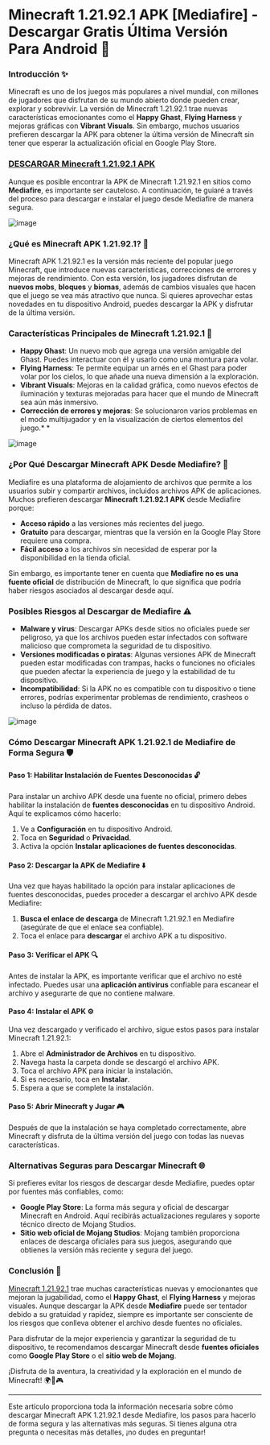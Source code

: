 # **Minecraft 1.21.92.1 APK \[Mediafire] - Descargar Gratis Última Versión Para Android** 📲

### **Introducción** ✨

Minecraft es uno de los juegos más populares a nivel mundial, con millones de jugadores que disfrutan de su mundo abierto donde pueden crear, explorar y sobrevivir. La versión de Minecraft 1.21.92.1 trae nuevas características emocionantes como el **Happy Ghast**, **Flying Harness** y mejoras gráficas con **Vibrant Visuals**. Sin embargo, muchos usuarios prefieren descargar la APK para obtener la última versión de Minecraft sin tener que esperar la actualización oficial en Google Play Store.

### [DESCARGAR Minecraft 1.21.92.1 APK](https://seruapk.com/minecraft-1-21-92-1/)

Aunque es posible encontrar la APK de Minecraft 1.21.92.1 en sitios como **Mediafire**, es importante ser cauteloso. A continuación, te guiaré a través del proceso para descargar e instalar el juego desde Mediafire de manera segura.

![image](https://github.com/user-attachments/assets/a9012581-f75e-4ab6-84eb-7cc13d962698)


### **¿Qué es Minecraft APK 1.21.92.1?** 🧱

Minecraft APK 1.21.92.1 es la versión más reciente del popular juego Minecraft, que introduce nuevas características, correcciones de errores y mejoras de rendimiento. Con esta versión, los jugadores disfrutan de **nuevos mobs**, **bloques** y **biomas**, además de cambios visuales que hacen que el juego se vea más atractivo que nunca. Si quieres aprovechar estas novedades en tu dispositivo Android, puedes descargar la APK y disfrutar de la última versión.

### **Características Principales de Minecraft 1.21.92.1** 🌟

* **Happy Ghast**: Un nuevo mob que agrega una versión amigable del Ghast. Puedes interactuar con él y usarlo como una montura para volar.
* **Flying Harness**: Te permite equipar un arnés en el Ghast para poder volar por los cielos, lo que añade una nueva dimensión a la exploración.
* **Vibrant Visuals**: Mejoras en la calidad gráfica, como nuevos efectos de iluminación y texturas mejoradas para hacer que el mundo de Minecraft sea aún más inmersivo.
* **Corrección de errores y mejoras**: Se solucionaron varios problemas en el modo multijugador y en la visualización de ciertos elementos del juego.* * 

![image](https://github.com/user-attachments/assets/cebffeda-e3a1-4384-ad4a-90712a0c9ded)


### **¿Por Qué Descargar Minecraft APK Desde Mediafire?** 🤔

Mediafire es una plataforma de alojamiento de archivos que permite a los usuarios subir y compartir archivos, incluidos archivos APK de aplicaciones. Muchos prefieren descargar **Minecraft 1.21.92.1 APK** desde Mediafire porque:

* **Acceso rápido** a las versiones más recientes del juego.
* **Gratuito** para descargar, mientras que la versión en la Google Play Store requiere una compra.
* **Fácil acceso** a los archivos sin necesidad de esperar por la disponibilidad en la tienda oficial.

Sin embargo, es importante tener en cuenta que **Mediafire no es una fuente oficial** de distribución de Minecraft, lo que significa que podría haber riesgos asociados al descargar desde aquí.

### **Posibles Riesgos al Descargar de Mediafire** ⚠️

* **Malware y virus**: Descargar APKs desde sitios no oficiales puede ser peligroso, ya que los archivos pueden estar infectados con software malicioso que comprometa la seguridad de tu dispositivo.
* **Versiones modificadas o piratas**: Algunas versiones APK de Minecraft pueden estar modificadas con trampas, hacks o funciones no oficiales que pueden afectar la experiencia de juego y la estabilidad de tu dispositivo.
* **Incompatibilidad**: Si la APK no es compatible con tu dispositivo o tiene errores, podrías experimentar problemas de rendimiento, crasheos o incluso la pérdida de datos.


![image](https://github.com/user-attachments/assets/dd1d0504-027d-4013-95ea-f3c6311b1be1)





### **Cómo Descargar Minecraft APK 1.21.92.1 de Mediafire de Forma Segura** 🛡️

#### **Paso 1: Habilitar Instalación de Fuentes Desconocidas** 🔓

Para instalar un archivo APK desde una fuente no oficial, primero debes habilitar la instalación de **fuentes desconocidas** en tu dispositivo Android. Aquí te explicamos cómo hacerlo:

1. Ve a **Configuración** en tu dispositivo Android.
2. Toca en **Seguridad** o **Privacidad**.
3. Activa la opción **Instalar aplicaciones de fuentes desconocidas**.

#### **Paso 2: Descargar la APK de Mediafire** ⬇️

Una vez que hayas habilitado la opción para instalar aplicaciones de fuentes desconocidas, puedes proceder a descargar el archivo APK desde Mediafire:

1. **Busca el enlace de descarga** de Minecraft 1.21.92.1 en Mediafire (asegúrate de que el enlace sea confiable).
2. Toca el enlace para **descargar** el archivo APK a tu dispositivo.

#### **Paso 3: Verificar el APK** 🔍

Antes de instalar la APK, es importante verificar que el archivo no esté infectado. Puedes usar una **aplicación antivirus** confiable para escanear el archivo y asegurarte de que no contiene malware.

#### **Paso 4: Instalar el APK** ⚙️

Una vez descargado y verificado el archivo, sigue estos pasos para instalar Minecraft 1.21.92.1:

1. Abre el **Administrador de Archivos** en tu dispositivo.
2. Navega hasta la carpeta donde se descargó el archivo APK.
3. Toca el archivo APK para iniciar la instalación.
4. Si es necesario, toca en **Instalar**.
5. Espera a que se complete la instalación.

#### **Paso 5: Abrir Minecraft y Jugar** 🎮

Después de que la instalación se haya completado correctamente, abre Minecraft y disfruta de la última versión del juego con todas las nuevas características.

### **Alternativas Seguras para Descargar Minecraft** 🌐

Si prefieres evitar los riesgos de descargar desde Mediafire, puedes optar por fuentes más confiables, como:

* **Google Play Store**: La forma más segura y oficial de descargar Minecraft en Android. Aquí recibirás actualizaciones regulares y soporte técnico directo de Mojang Studios.
* **Sitio web oficial de Mojang Studios**: Mojang también proporciona enlaces de descarga oficiales para sus juegos, asegurando que obtienes la versión más reciente y segura del juego.

### **Conclusión** 🏁

[Minecraft 1.21.92.1](https://seruapk.com/) trae muchas características nuevas y emocionantes que mejoran la jugabilidad, como el **Happy Ghast**, el **Flying Harness** y mejoras visuales. Aunque descargar la APK desde **Mediafire** puede ser tentador debido a su gratuidad y rapidez, siempre es importante ser consciente de los riesgos que conlleva obtener el archivo desde fuentes no oficiales.

Para disfrutar de la mejor experiencia y garantizar la seguridad de tu dispositivo, te recomendamos descargar Minecraft desde **fuentes oficiales** como **Google Play Store** o el **sitio web de Mojang**.

¡Disfruta de la aventura, la creatividad y la exploración en el mundo de Minecraft! 🌍🧱🎮

---

Este artículo proporciona toda la información necesaria sobre cómo descargar Minecraft APK 1.21.92.1 desde Mediafire, los pasos para hacerlo de forma segura y las alternativas más seguras. Si tienes alguna otra pregunta o necesitas más detalles, ¡no dudes en preguntar!
